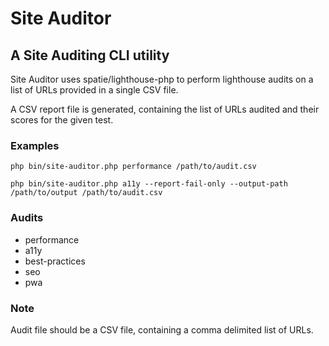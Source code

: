# Site Auditor

## A Site Auditing CLI utility
Site Auditor uses spatie/lighthouse-php to perform lighthouse audits on a list of URLs provided in a single CSV file.

A CSV report file is generated, containing the list of URLs audited and their scores for the given test.

### Examples
`php bin/site-auditor.php performance /path/to/audit.csv`

`php bin/site-auditor.php a11y --report-fail-only --output-path /path/to/output /path/to/audit.csv`

### Audits
- performance
- a11y
- best-practices
- seo
- pwa

### Note
Audit file should be a CSV file, containing a comma delimited list of URLs.
